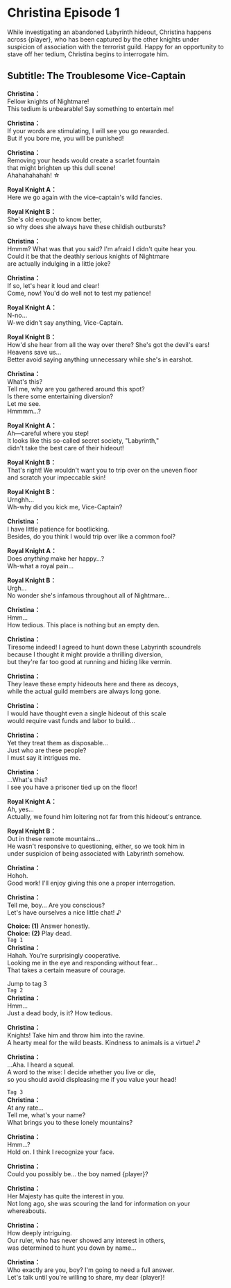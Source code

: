 # Christina Episode 1
While investigating an abandoned Labyrinth hideout, Christina happens across {player}, who has been captured by the other knights under suspicion of association with the terrorist guild. Happy for an opportunity to stave off her tedium, Christina begins to interrogate him.
  
## Subtitle: The Troublesome Vice-Captain
  
**Christina：**  
Fellow knights of Nightmare!  
This tedium is unbearable! Say something to entertain me!  
  
**Christina：**  
If your words are stimulating, I will see you go rewarded.  
But if you bore me, you will be punished!  
  
**Christina：**  
Removing your heads would create a scarlet fountain  
that might brighten up this dull scene!  
Ahahahahahah! ☆  
  
**Royal Knight A：**  
Here we go again with the vice-captain's wild fancies.  
  
**Royal Knight B：**  
She's old enough to know better,  
so why does she always have these childish outbursts?  
  
**Christina：**  
Hmmm? What was that you said? I'm afraid I didn't quite hear you.  
Could it be that the deathly serious knights of Nightmare  
are actually indulging in a little joke?  
  
**Christina：**  
If so, let's hear it loud and clear!  
Come, now! You'd do well not to test my patience!  
  
**Royal Knight A：**  
N-no...  
W-we didn't say anything, Vice-Captain.  
  
**Royal Knight B：**  
How'd she hear from all the way over there? She's got the devil's ears!  
Heavens save us...  
Better avoid saying anything unnecessary while she's in earshot.  
  
**Christina：**  
What's this?  
 Tell me, why are you gathered around this spot?  
Is there some entertaining diversion?  
Let me see.  
 Hmmmm...?  
  
**Royal Knight A：**  
Ah—careful where you step!  
It looks like this so-called secret society, \"Labyrinth,\"  
didn't take the best care of their hideout!  
  
**Royal Knight B：**  
That's right! We wouldn't want you to trip over on the uneven floor  
and scratch your impeccable skin!  
  
**Royal Knight B：**  
Urnghh...  
Wh-why did you kick me, Vice-Captain?  
  
**Christina：**  
I have little patience for bootlicking.  
Besides, do you think I would trip over like a common fool?  
  
**Royal Knight A：**  
Does *anything* make her happy...?  
Wh-what a royal pain...  
  
**Royal Knight B：**  
Urgh...  
No wonder she's infamous throughout all of Nightmare...  
  
**Christina：**  
Hmm...  
How tedious. This place is nothing but an empty den.  
  
**Christina：**  
Tiresome indeed! I agreed to hunt down these Labyrinth scoundrels  
because I thought it might provide a thrilling diversion,  
but they're far too good at running and hiding like vermin.  
  
**Christina：**  
They leave these empty hideouts here and there as decoys,  
while the actual guild members are always long gone.  
  
**Christina：**  
I would have thought even a single hideout of this scale  
would require vast funds and labor to build...  
  
**Christina：**  
Yet they treat them as disposable...  
Just who are these people?  
 I must say it intrigues me.  
  
**Christina：**  
...What's this?  
I see you have a prisoner tied up on the floor!  
  
**Royal Knight A：**  
Ah, yes...  
Actually, we found him loitering not far from this hideout's entrance.  
  
**Royal Knight B：**  
Out in these remote mountains...  
He wasn't responsive to questioning, either, so we took him in  
under suspicion of being associated with Labyrinth somehow.  
  
**Christina：**  
Hohoh.  
Good work! I'll enjoy giving this one a proper interrogation.  
  
**Christina：**  
Tell me, boy... Are you conscious?  
Let's have ourselves a nice little chat! ♪  
  
**Choice: (1)**  Answer honestly.  
**Choice: (2)**  Play dead.  
`Tag 1`  
**Christina：**  
Hahah. You're surprisingly cooperative.  
Looking me in the eye and responding without fear...  
That takes a certain measure of courage.  
  
Jump to tag 3  
`Tag 2`  
**Christina：**  
Hmm...  
Just a dead body, is it? How tedious.  
  
**Christina：**  
Knights! Take him and throw him into the ravine.  
A hearty meal for the wild beasts. Kindness to animals is a virtue! ♪  
  
**Christina：**  
...Aha. I heard a squeal.  
A word to the wise: I decide whether you live or die,  
so you should avoid displeasing me if you value your head!  
  
`Tag 3`  
**Christina：**  
At any rate...  
Tell me, what's your name?  
What brings you to these lonely mountains?  
  
**Christina：**  
Hmm...?  
Hold on. I think I recognize your face.  
  
**Christina：**  
Could you possibly be... the boy named {player}?  
  
**Christina：**  
Her Majesty has quite the interest in you.  
Not long ago, she was scouring the land for information on your whereabouts.  
  
**Christina：**  
How deeply intriguing.  
Our ruler, who has never showed any interest in others,  
was determined to hunt you down by name...  
  
**Christina：**  
Who exactly are you, boy? I'm going to need a full answer.  
Let's talk until you're willing to share, my dear {player}!  
